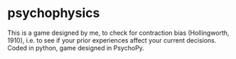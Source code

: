 # psychophysics
This is a game designed by me, to check for contraction bias (Hollingworth, 1910), i.e. to see if your prior experiences affect your current decisions. Coded in python, game designed in PsychoPy.
